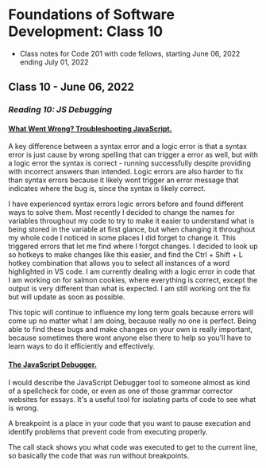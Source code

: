 # Foundations of Software Development: Class 10

* Class notes for Code 201 with code fellows, starting June 06, 2022 ending July 01, 2022

## Class 10 - June 06, 2022

### *Reading 10: JS Debugging*

#### [What Went Wrong? Troubleshooting JavaScript.](https://developer.mozilla.org/en-US/docs/Learn/JavaScript/First_steps/What_went_wrong)

A key difference between a syntax error and a logic error is that a syntax error is just cause by wrong spelling that can trigger a error as well, but with a logic error the syntax is correct - running successfully despite providing with incorrect answers than intended. Logic errors are also harder to fix than syntax errors because it likely wont trigger an error message that indicates where the bug is, since the syntax is likely correct.

I have experienced syntax errors logic errors before and found different ways to solve them. Most recently I decided to change the names for variables throughout my code to try to make it easier to understand what is being stored in the variable at first glance, but when changing it throughout my whole code I noticed in some places I did forget to change it. This triggered errors that let me find where I forgot changes. I decided to look up so hotkeys to make changes like this easier, and find the Ctrl + Shift + L hotkey combination that allows you to select all instances of a word highlighted in VS code.
I am currently dealing with a logic error in code that I am working on for salmon cookies, where everything is correct, except the output is very different than what is expected. I am still working ont the fix but will update as soon as possible.

This topic will continue to influence my long term goals because errors will come up no matter what I am doing, because really no one is perfect. Being able to find these bugs and make changes on your own is really important, because sometimes there wont anyone else there to help so you'll have to learn ways to do it efficiently and effectively.

#### [The JavaScript Debugger.](https://developer.mozilla.org/en-US/docs/Learn/Common_questions/What_are_browser_developer_tools#the_javascript_debugger)

I would describe the JavaScript Debugger tool to someone almost as kind of a spellcheck for code, or even as one of those grammar corrector websites for essays. It's a useful tool for isolating parts of code to see what is wrong.

A breakpoint is a place in your code that you want to pause execution and identify problems that prevent code from executing properly.

The call stack shows you what code was executed to get to the current line, so basically the code that was run without breakpoints.